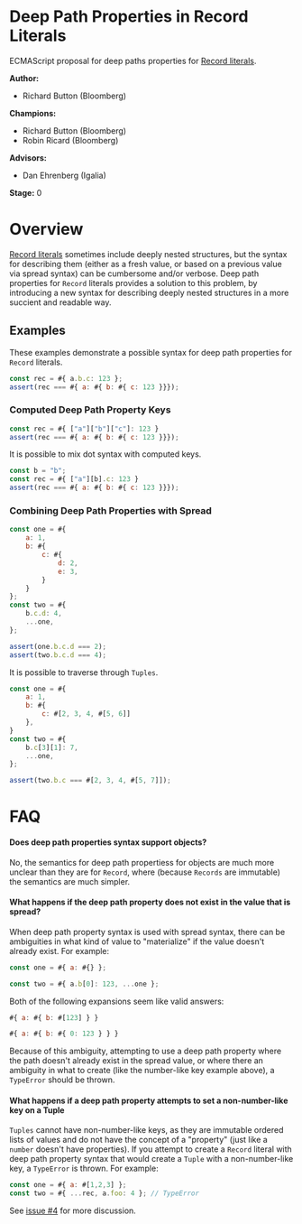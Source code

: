 # Deep Path Properties in Record Literals

ECMAScript proposal for deep paths properties for [Record literals](https://github.com/tc39/proposal-record-tuple).

**Author:**

- Richard Button (Bloomberg)

**Champions:**

- Richard Button (Bloomberg)
- Robin Ricard (Bloomberg)

**Advisors:**

- Dan Ehrenberg (Igalia)

**Stage:** 0

# Overview

[Record literals](https://github.com/tc39/proposal-record-tuple) sometimes include deeply nested structures, but the syntax for describing them (either as a fresh value, or based on a previous value via spread syntax) can be cumbersome and/or verbose. Deep path properties for `Record` literals provides a solution to this problem, by introducing a new syntax for describing deeply nested structures in a more succient and readable way.

## Examples

These examples demonstrate a possible syntax for deep path properties for `Record` literals.

```js
const rec = #{ a.b.c: 123 };
assert(rec === #{ a: #{ b: #{ c: 123 }}});
```

### Computed Deep Path Property Keys

```js
const rec = #{ ["a"]["b"]["c"]: 123 }
assert(rec === #{ a: #{ b: #{ c: 123 }}});
```

It is possible to mix dot syntax with computed keys.

```js
const b = "b";
const rec = #{ ["a"][b].c: 123 }
assert(rec === #{ a: #{ b: #{ c: 123 }}});
```

### Combining Deep Path Properties with Spread

```js
const one = #{
    a: 1,
    b: #{
        c: #{
            d: 2,
            e: 3,
        }
    }
};
const two = #{
    b.c.d: 4,
    ...one,
};

assert(one.b.c.d === 2);
assert(two.b.c.d === 4);
```

It is possible to traverse through `Tuples`.

```js
const one = #{
    a: 1,
    b: #{
        c: #[2, 3, 4, #[5, 6]]
    },
}
const two = #{
    b.c[3][1]: 7,
    ...one,
};

assert(two.b.c === #[2, 3, 4, #[5, 7]]);
```

# FAQ

#### Does deep path properties syntax support objects?

No, the semantics for deep path propertiess for objects are much more unclear than they are for `Record`, where (because `Records` are immutable) the semantics are much simpler.


#### What happens if the deep path property does not exist in the value that is spread?

When deep path property syntax is used with spread syntax, there can be ambiguities in what kind of value to "materialize" if the value doesn't already exist. For example:

```js
const one = #{ a: #{} };

const two = #{ a.b[0]: 123, ...one };
```

Both of the following expansions seem like valid answers:

```js
#{ a: #{ b: #[123] } }

#{ a: #{ b: #{ 0: 123 } } }
```

Because of this ambiguity, attempting to use a deep path property where the path doesn't already exist in the spread value, or where there an ambiguity in what to create (like the number-like key example above), a `TypeError` should be thrown.

#### What happens if a deep path property attempts to set a non-number-like key on a Tuple

`Tuples` cannot have non-number-like keys, as they are immutable ordered lists of values and do not have the concept of a "property" (just like a `number` doesn't have properties). If you attempt to create a `Record` literal with deep path property syntax that would create a `Tuple` with a non-number-like key, a `TypeError` is thrown. For example:

```js
const one = #{ a: #[1,2,3] };
const two = #{ ...rec, a.foo: 4 }; // TypeError
```

See [issue #4](https://github.com/rickbutton/proposal-record-deep-spread/issues/4) for more discussion.
